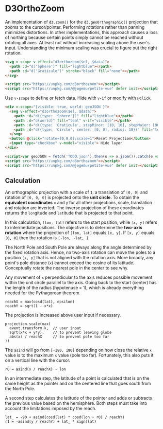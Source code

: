 # D3OrthoZoom

An implementation of `d3.zoom()` for the `d3.geoOrthographic()` projection that zooms to the cursor/pointer. Performing rotations rather than panning minimizes distortions. In other implementations, this approach causes a loss of northing because certain points simply cannot be reached without rotating all axes. At least not without increasing scaling above the user's input. Understanding the minimum scaling was crucial to figure out the right rotation.

```html
<svg v-scope v-effect="d3orthozoom($el, $data)">
  <path :d="d('Sphere')" fill="lightblue"></path>
  <path :d="d('Graticule')" stroke="black" fill="none"></path>
</svg>

<script src="https://unpkg.com/d3orthozoom"></script>
<script src="https://unpkg.com/@jogemu/petite-vue" defer init></script>
```

Use `v-scope` to define or fetch data. Hide with `v-if` or modify with `@click`.

```html
<div v-scope="{visible: true, world: geoJSON }">
  <svg v-effect="d3orthozoom($el, $data)">
    <path :d="d({type: 'Sphere'})" fill="lightblue"></path>
    <path :d="d(world)" fill="teal" v-if="visible"></path>
    <path :d="d({type: 'Graticule', stepMinor: [10, 10], stepMajor: [90, 360]})" stroke="black" fill="none"></path>
    <path :d="d({type: 'Circle', center: [0, 0], radius: 10})" fill="tomato"></path>
  </svg>
  <button @click="rotate=[0,0,0];scale=1">Reset Projection</button>
  <input type="checkbox" v-model="visible"> Hide layer
</div>

<script>var geoJSON = fetch('TODO.json').then(o => o.json()).catch(e => 'TODO handle error')</script>
<script src="https://unpkg.com/d3orthozoom"></script>
<script src="https://unpkg.com/@jogemu/petite-vue" defer init></script>
```

## Calculation

An orthographic projection with a scale of `1`, a translation of `[0, 0]` and rotation of `[0, 0, 0]` is projected onto the **unit circle**. To obtain the **equivalent coordinates** `x` and `y` for all other projections, scale, translation and rotation are inverted. The inverse projection of these coordinates returns the `lon`gitude and `lat`itude that is projected to that point.

In this calculation, `[lon, lat]` refers to the start position, while `[x, y]` refers to intermediate positions. The objective is to determine the **two-axis rotation** where the projection of `[lon, lat]` equals `[x, y]`. If `[x, y]` equals `[0, 0]` then the rotation is `[-lon, -lat, ]`.

The North Pole and South Pole are always along the angle determined by the fixed rotation axis. Hence, no two-axis rotation can move the poles to a position `[x, y]` that is not aligned with the rotation axis. More broadly, any point's pole distance (`x`) cannot exceed the cosine of its latitude. Conceptually rotate the nearest pole in the center to see why.

Any movement of `x` perpendicular to the axis reduces possible movement within the unit circle parallel to the axis. Going back to the start (center) has the length of the radius (hypotenuse = 1), which is already everything needed for the Pythagorean theorem.

```
reachX = max(cosd(lat), epsilon)
reachY = sqrt(1 - x*x)
```

The projection is increased above user input if necessary.

```
projection.scale(max(
  event.transform.k,  // user input
  sqrt(x*x + y*y),    // to prevent leaving globe
  abs(x) / reachX     // to prevent pole too far
))
```

The `asind` will go from `[-180, 180]` depending on how close the relative `x` value is to the maximum `x` value (pole too far). Fortunately, this also puts it on a vertical line with the cursor.

```
r0 = asind(x / reachX) - lon
```

In an intermediate step, the latitude of a point is calculated that is on the same height as the pointer and on the centered line that goes south from the North Pole.

A second step calculates the latitude of the pointer and adds or subtracts the previous value based on the hemisphere. Both steps must take into account the limitations imposed by the reach.

```
lat_ = -90 + asind(cosd(lat) * cosd(lon + r0) / reachY)
r1 = -asind(y / reachY) + lat_ * sign(lat)
```
